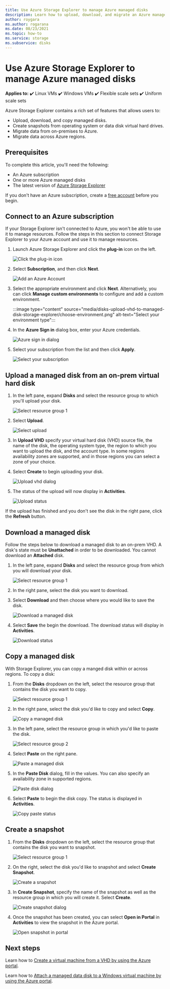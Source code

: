 ```yaml
---
title: Use Azure Storage Explorer to manage Azure managed disks
description: Learn how to upload, download, and migrate an Azure managed disk across regions and create a snapshot of a managed disk, using the Azure Storage Explorer.      
author: roygara
ms.author: rogarana
ms.date: 08/23/2021
ms.topic: how-to
ms.service: storage
ms.subservice: disks
---
```


# Use Azure Storage Explorer to manage Azure managed disks

**Applies to:** :heavy_check_mark: Linux VMs :heavy_check_mark: Windows VMs :heavy_check_mark: Flexible scale sets :heavy_check_mark: Uniform scale sets

Azure Storage Explorer contains a rich set of features that allows users to:

- Upload, download, and copy managed disks.
- Create snapshots from operating system or data disk virtual hard drives.
- Migrate data from on-premises to Azure.
- Migrate data across Azure regions.

## Prerequisites

To complete this article, you'll need the following:
- An Azure subscription 
- One or more Azure managed disks
- The latest version of [Azure Storage Explorer](https://azure.microsoft.com/features/storage-explorer/)

If you don't have an Azure subscription, create a [free account](https://azure.microsoft.com/free/?WT.mc_id=A261C142F) before you begin.

## Connect to an Azure subscription

If your Storage Explorer isn't connected to Azure, you won't be able to use it to manage resources. Follow the steps in this section to connect Storage Explorer to your Azure account and use it to manage resources.

1. Launch Azure Storage Explorer and click the **plug-in** icon on the left.

    ![Click the plug-in icon](media/disks-upload-vhd-to-managed-disk-storage-explorer/plug-in-icon.png)

1. Select **Subscription**, and then click **Next**.

    ![Add an Azure Account](media/disks-upload-vhd-to-managed-disk-storage-explorer/connect-to-azure.png)

1. Select the appropriate environment and click **Next**. Alternatively, you can click **Manage custom environments** to configure and add a custom environment.

    :::image type="content" source="media/disks-upload-vhd-to-managed-disk-storage-explorer/choose-environment.png" alt-text="Select your environment type":::

1. In the **Azure Sign in** dialog box, enter your Azure credentials.

    ![Azure sign in dialog](media/disks-upload-vhd-to-managed-disk-storage-explorer/sign-in.png)

1. Select your subscription from the list and then click **Apply**.

    ![Select your subscription](media/disks-upload-vhd-to-managed-disk-storage-explorer/select-subscription.png)

## Upload a managed disk from an on-prem virtual hard disk

1. In the left pane, expand **Disks** and select the resource group to which you'll upload your disk.

    ![Select resource group 1](media/disks-upload-vhd-to-managed-disk-storage-explorer/select-rg1.png)

1. Select **Upload**.

    ![Select upload](media/disks-upload-vhd-to-managed-disk-storage-explorer/upload-button.png)

1. In **Upload VHD** specify your virtual hard disk (VHD) source file, the name of the disk, the operating system type, the region to which you want to upload the disk, and the account type. In some regions availability zones are supported, and in those regions you can select a zone of your choice.
1. Select **Create** to begin uploading your disk.

    ![Upload vhd dialog](media/disks-upload-vhd-to-managed-disk-storage-explorer/upload-vhd-dialog.png)

1. The status of the upload will now display in **Activities**.

    ![Upload status](media/disks-upload-vhd-to-managed-disk-storage-explorer/activity-uploading.png)

If the upload has finished and you don't see the disk in the right pane, click the **Refresh** button.

## Download a managed disk

Follow the steps below to download a managed disk to an on-prem VHD. A disk's state must be **Unattached** in order to be downloaded. You cannot download an **Attached** disk.

1. In the left pane, expand **Disks** and select the resource group from which you will download your disk.

    ![Select resource group 1](media/disks-upload-vhd-to-managed-disk-storage-explorer/select-rg1.png)

1. In the right pane, select the disk you want to download.
1. Select **Download** and then choose where you would like to save the disk.

    ![Download a managed disk](media/disks-upload-vhd-to-managed-disk-storage-explorer/download-button.png)

1. Select **Save** the begin the download. The download status will display in **Activities**.

    ![Download status](media/disks-upload-vhd-to-managed-disk-storage-explorer/activity-downloading.png)

## Copy a managed disk

With Storage Explorer, you can copy a manged disk within or across regions. To copy a disk:

1. From the **Disks** dropdown on the left, select the resource group that contains the disk you want to copy.

    ![Select resource group 1](media/disks-upload-vhd-to-managed-disk-storage-explorer/select-rg1.png)

1. In the right pane, select the disk you'd like to copy and select **Copy**.

    ![Copy a managed disk](media/disks-upload-vhd-to-managed-disk-storage-explorer/copy-button.png)

1. In the left pane, select the resource group in which you'd like to paste the disk.

    ![Select resource group 2](media/disks-upload-vhd-to-managed-disk-storage-explorer/select-rg2.png)

1. Select **Paste** on the right pane.

    ![Paste a managed disk](media/disks-upload-vhd-to-managed-disk-storage-explorer/paste-button.png)

1. In the **Paste Disk** dialog, fill in the values. You can also specify an availability zone in supported regions.

    ![Paste disk dialog](media/disks-upload-vhd-to-managed-disk-storage-explorer/paste-disk-dialog.png)

1. Select **Paste** to begin the disk copy. The status is displayed in **Activities**.

    ![Copy paste status](media/disks-upload-vhd-to-managed-disk-storage-explorer/activity-copying.png)

## Create a snapshot

1. From the **Disks** dropdown on the left, select the resource group that contains the disk you want to snapshot.

    ![Select resource group 1](media/disks-upload-vhd-to-managed-disk-storage-explorer/select-rg1.png)

1. On the right, select the disk you'd like to snapshot and select **Create Snapshot**.

    ![Create a snapshot](media/disks-upload-vhd-to-managed-disk-storage-explorer/create-snapshot-button.png)

1. In **Create Snapshot**, specify the name of the snapshot as well as the resource group in which you will create it. Select **Create**.

    ![Create snapshot dialog](media/disks-upload-vhd-to-managed-disk-storage-explorer/create-snapshot-dialog.png)

1. Once the snapshot has been created, you can select **Open in Portal** in **Activities** to view the snapshot in the Azure portal.

    ![Open snapshot in portal](media/disks-upload-vhd-to-managed-disk-storage-explorer/open-in-portal.png)

## Next steps

Learn how to [Create a virtual machine from a VHD by using the Azure portal](windows/create-vm-specialized-portal.md).

Learn how to [Attach a managed data disk to a Windows virtual machine by using the Azure portal](windows/attach-managed-disk-portal.md).

